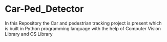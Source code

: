 # Car-Ped_Detector
In this Repository the Car and pedestrian tracking project is present which is built in Python programming language with the help of Computer Vision Library and OS Library
